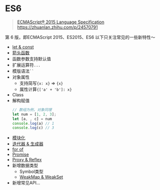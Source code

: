 # ES6
> [ECMAScript® 2015 Language Specification](https://262.ecma-international.org/6.0/)
https://zhuanlan.zhihu.com/p/24570791

第 6 版，即ECMAScript 2015、ES2015、ES6
以下只关注常见的一些新特性～

- [let & const](base/javascript/let-const.md)
- [箭头函数](base/javascript/arrowfunc.md)
- 函数参数支持默认值
- 扩展运算符```...```
- 模版语法``` `` ```
- 对象属性
  - 支持简写```{x: x}``` => ```{x}```
  - 属性计算```{['a' + 'b']: x}```
- Class
- 解构赋值
  ```js
  // 数组为例，对象同理
  let num = [1, 2, 3];
  let [a, , c] = num
  console.log(a) // 1
  console.log(c) // 3
  ```
- [模块化](base/project/module.md)
- [迭代器 & 生成器](base/javascript/iterate.md)
- [for of](base/javascript/loop.md)
- [Promise](base/codeWriting/promise.md)
- [Proxy & Reflex](base/javascript/proxy-reflex.md)
- 新增数据类型
  - Symbol类型
  - [WeakMap & WeakSet](base/javascript/set-map.md)
- 新增常见API...





